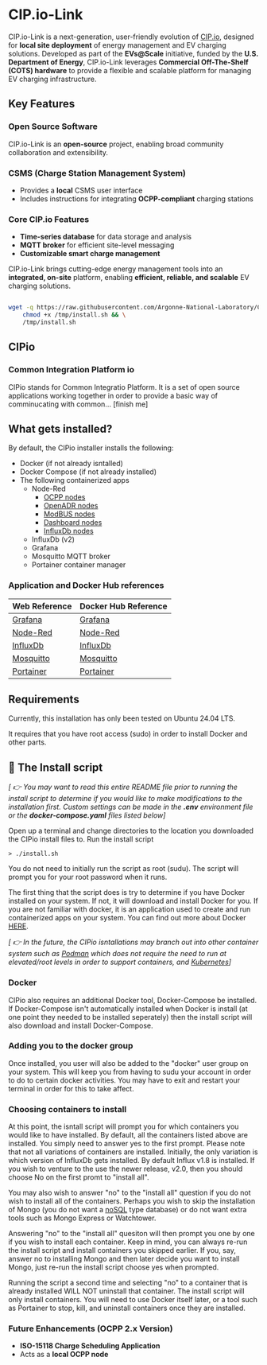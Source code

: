 # CIP.io-Link

CIP.io-Link is a next-generation, user-friendly evolution of [CIP.io](https://github.com/Argonne-National-Laboratory/CIP.io), designed for **local site deployment** of energy management and EV charging solutions. Developed as part of the **EVs@Scale** initiative, funded by the **U.S. Department of Energy**, CIP.io-Link leverages **Commercial Off-The-Shelf (COTS) hardware** to provide a flexible and scalable platform for managing EV charging infrastructure.

## Key Features

### Open Source Software  

CIP.io-Link is an **open-source** project, enabling broad community collaboration and extensibility.

### CSMS (Charge Station Management System)  

- Provides a **local** CSMS user interface  
- Includes instructions for integrating **OCPP-compliant** charging stations  

### Core CIP.io Features  

- **Time-series database** for data storage and analysis  
- **MQTT broker** for efficient site-level messaging  
- **Customizable smart charge management**  

CIP.io-Link brings cutting-edge energy management tools into an **integrated, on-site** platform, enabling **efficient, reliable, and scalable** EV charging solutions.  

```bash

wget -q https://raw.githubusercontent.com/Argonne-National-Laboratory/CIP.io-Link/main/scripts/install.sh -O /tmp/install.sh && \
    chmod +x /tmp/install.sh && \
    /tmp/install.sh

```

## CIPio

### Common Integration Platform io

CIPio stands for Common Integratio Platform. It is a set of open source applications working together in order to provide a basic way of comminucating with common... [finish me]

## What gets installed?

By default, the CIPio installer installs the following:

- Docker (if not already isntalled)
- Docker Compose (if not already installed)
- The following containerized apps
  - Node-Red
    - [OCPP nodes](https://www.npmjs.com/package/node-red-contrib-ocpp)
    - [OpenADR nodes](https://www.npmjs.com/package/@anl-ioc/node-red-contrib-oadr-ven)
    - [ModBUS nodes](https://www.npmjs.com/package/node-red-contrib-modbustcp)
    - [Dashboard nodes](https://www.npmjs.com/package/node-red-dashboard)
    - [InfluxDb nodes](https://www.npmjs.com/package/node-red-contrib-influxdb)
  - InfluxDb (v2)
  - Grafana
  - Mosquitto MQTT broker
  - Portainer container manager

### Application and Docker Hub references

Web Reference | Docker Hub Reference
------------ | --------------------
[Grafana](https://grafana.com) | [Grafana](https://hub.docker.com/r/grafana/grafana)
[Node-Red](https://nodered.org) | [Node-Red](https://hub.docker.com/r/nodered/node-red)
[InfluxDb](https://www.influxdata.com) | [InfluxDb](https://hub.docker.com/_/influxdb)
[Mosquitto](https://mosquitto.org/) | [Mosquitto](https://hub.docker.com/_/eclipse-mosquitto)
[Portainer](https://www.portainer.io) | [Portainer](https://hub.docker.com/r/portainer/portainer-ce)

## Requirements

Currently, this installation has only been tested on Ubuntu 24.04 LTS.

It requires that you have root access (sudo) in order to install Docker and other parts.

## :scroll: The Install script

*[ :point_right: You may want to read this entire README file prior to running the install script to determine if you would like to make modifications to the installation first. Custom settings can be made in the **.env** environment file or the **docker-compose.yaml** files listed below]*

Open up a terminal and change directories to the location you downloaded the CIPio install files to. Run the install script

```
> ./install.sh
```

You do not need to initially run the script as root (sudu). The script will prompt you for your root password when it runs.

The first thing that the script does is try to determine if you have Docker installed on your system. If not, it will download and install Docker for you. If you are not familiar with docker, it is an application used to create and run containerized apps on your system. You can find out more about Docker [HERE](https://www.docker.com).

*[ :point_right: In the future, the CIPio isntallations may branch out into other container system such as [Podman](https://podman.io) which does not require the need to run at elevated/root levels in order to support containers, and [Kubernetes](https://kubernetes.io)]*

### Docker

CIPio also requires an additional Docker tool, Docker-Compose be installed. If Docker-Compose isn't automatically installed when Docker is install (at one point they needed to be installed seperately) then the install script will also download and install Docker-Compose.

### Adding you to the docker group

Once installed, you user will also be added to the "docker" user group on your system. This will keep you from having to sudu your account in order to do to certain docker activities. You may have to exit and restart your terminal in order for this to take affect.

### Choosing containers to install

At this point, the isntall script will prompt you for which containers you would like to have installed. By default, all the containers listed above are installed. You simply need to answer yes to the first prompt. Please note that not all variations of containers are installed. Initially, the only variation is which version of InfluxDb gets installed. By default Influx v1.8 is installed. If you wish to venture to the use the newer release, v2.0, then you should choose No on the first promt to "install all".

You may also wish to answer "no" to the "install all" question if you do not wish to install all of the containers. Perhaps you wish to skip the installation of Mongo (you do not want a [noSQL](http://en.wikipedia.org/wiki/NoSQL) type database) or do not want extra tools such as Mongo Express or Watchtower.

Answering "no" to the "install all" quesiton will then prompt you one by one if you wish to install each container. Keep in mind, you can always re-run the install script and install containers you skipped earlier. If you, say, answer no to installing Mongo and then later decide you want to install Mongo, just re-run the install script choose yes when prompted.

Running the script a second time and selecting "no" to a container that is already installed WILL NOT uninstall that container. The install script will only install containers. You will need to use Docker itself later, or a tool such as Portainer to stop, kill, and uninstall containers once they are installed.

### Future Enhancements (OCPP 2.x Version)  

- **ISO-15118 Charge Scheduling Application**  
- Acts as a **local OCPP node**  
